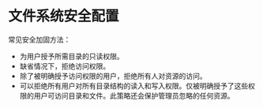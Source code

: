 # 文件系统安全配置

常见安全加固方法：
- 为用户授予所需目录的只读权限。
- 缺省情况下，拒绝访问权限。
- 除了被明确授予访问权限的用户，拒绝所有人对资源的访问。
- 可以拒绝所有用户对所有目录结构的读入和写入权限。仅被明确授予了这些权限的用户可访问目录和文件。此策略还会保护管理员忽略的任何资源。